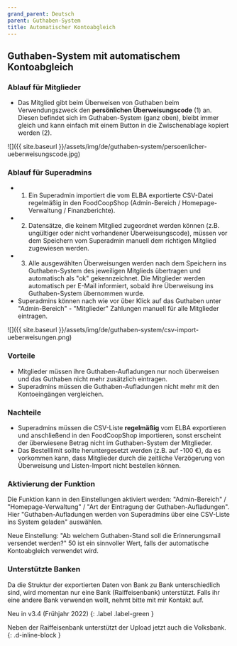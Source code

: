 ```yaml
---
grand_parent: Deutsch
parent: Guthaben-System
title: Automatischer Kontoabgleich
---
```


## Guthaben-System mit automatischem Kontoabgleich

### Ablauf für Mitglieder
* Das Mitglied gibt beim Überweisen von Guthaben beim Verwendungszweck den **persönlichen Überweisungscode** (1) an. Diesen befindet sich im Guthaben-System (ganz oben), bleibt immer gleich und kann einfach mit einem Button in die Zwischenablage kopiert werden (2).

![]({{ site.baseurl }}/assets/img/de/guthaben-system/persoenlicher-ueberweisungscode.jpg)

### Ablauf für Superadmins
* 1) Ein Superadmin importiert die vom ELBA exportierte CSV-Datei regelmäßig in den FoodCoopShop (Admin-Bereich / Homepage-Verwaltung / Finanzberichte).
* 2) Datensätze, die keinem Mitglied zugeordnet werden können (z.B. ungültiger oder nicht vorhandener Überweisungscode), müssen vor dem Speichern vom Superadmin manuell dem richtigen Mitglied zugewiesen werden.
* 3) Alle ausgewählten Überweisungen werden nach dem Speichern  ins Guthaben-System des jeweiligen Mitglieds übertragen und automatisch als "ok" gekennzeichnet. Die Mitglieder werden automatisch per E-Mail informiert, sobald ihre Überweisung ins Guthaben-System übernommen wurde.
* Superadmins können nach wie vor über Klick auf das Guthaben unter "Admin-Bereich" - "Mitglieder" Zahlungen manuell für alle Mitglieder eintragen.

![]({{ site.baseurl }}/assets/img/de/guthaben-system/csv-import-ueberweisungen.png)

### Vorteile
* Mitglieder müssen ihre Guthaben-Aufladungen nur noch überweisen und das Guthaben nicht mehr zusätzlich eintragen.
* Superadmins müssen die Guthaben-Aufladungen nicht mehr mit den Kontoeingängen vergleichen.

### Nachteile
* Superadmins müssen die CSV-Liste **regelmäßig** vom ELBA exportieren und anschließend in den FoodCoopShop importieren, sonst erscheint der überwiesene Betrag nicht im Guthaben-System der Mitglieder.
* Das Bestelllimit sollte heruntergesetzt werden (z.B. auf -100 €), da es vorkommen kann, dass Mitglieder durch die zeitliche Verzögerung von Überweisung und Listen-Import nicht bestellen können.

### Aktivierung der Funktion
Die Funktion kann in den Einstellungen aktiviert werden: "Admin-Bereich" / "Homepage-Verwaltung" / "Art der Eintragung der Guthaben-Aufladungen". Hier "Guthaben-Aufladungen werden von Superadmins über eine CSV-Liste ins System geladen" auswählen.

Neue  Einstellung: "Ab welchem Guthaben-Stand soll die Erinnerungsmail versendet werden?" 50 ist ein sinnvoller Wert, falls der automatische Kontoabgleich verwendet wird.


### Unterstützte Banken
Da die Struktur der exportierten Daten von Bank zu Bank unterschiedlich sind, wird momentan nur eine Bank (Raiffeisenbank) unterstützt. Falls ihr eine andere Bank verwenden wollt, nehmt bitte mit mir Kontakt auf.

Neu in v3.4 (Frühjahr 2022)
{: .label .label-green }

Neben der Raiffeisenbank unterstützt der Upload jetzt auch die Volksbank.
{: .d-inline-block }
